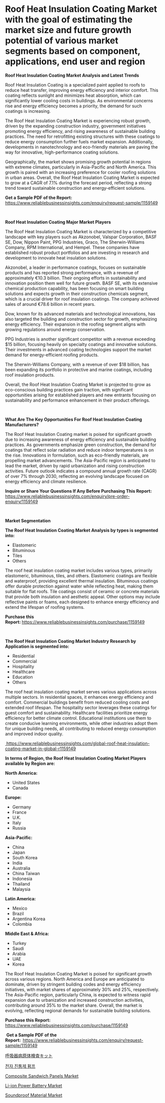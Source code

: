 <p><h1>Roof Heat Insulation Coating Market with the goal of estimating the market size and future growth potential of various market segments based on component, applications, end user and region</h1></p><p><strong>Roof Heat Insulation Coating Market Analysis and Latest Trends</strong></p>
<p><p>Roof Heat Insulation Coating is a specialized paint applied to roofs to reduce heat transfer, improving energy efficiency and interior comfort. This coating reflects sunlight and minimizes heat absorption, which can significantly lower cooling costs in buildings. As environmental concerns rise and energy efficiency becomes a priority, the demand for such coatings is increasing.</p><p>The Roof Heat Insulation Coating Market is experiencing robust growth, driven by the expanding construction industry, government initiatives promoting energy efficiency, and rising awareness of sustainable building practices. The need for retrofitting existing structures with these coatings to reduce energy consumption further fuels market expansion. Additionally, developments in nanotechnology and eco-friendly materials are paving the way for innovative, high-performance coating solutions.</p><p>Geographically, the market shows promising growth potential in regions with extreme climates, particularly in Asia-Pacific and North America. This growth is paired with an increasing preference for cooler roofing solutions in urban areas. Overall, the Roof Heat Insulation Coating Market is expected to grow at a CAGR of 7.1% during the forecast period, reflecting a strong trend toward sustainable construction and energy-efficient solutions.</p></p>
<p><strong>Get a Sample PDF of the Report:&nbsp;</strong> <a href="https://www.reliablebusinessinsights.com/enquiry/request-sample/1159149">https://www.reliablebusinessinsights.com/enquiry/request-sample/1159149</a></p>
<p>&nbsp;</p>
<p><strong>Roof Heat Insulation Coating Major Market Players</strong></p>
<p><p>The Roof Heat Insulation Coating Market is characterized by a competitive landscape with key players such as Akzonobel, Valspar Corporation, BASF SE, Dow, Nippon Paint, PPG Industries, Graco, The Sherwin-Williams Company, RPM International, and Hempel. These companies have established robust product portfolios and are investing in research and development to innovate heat insulation solutions.</p><p>Akzonobel, a leader in performance coatings, focuses on sustainable products and has reported strong performance, with a revenue of approximately €10.3 billion. Their ongoing efforts in sustainability and innovation position them well for future growth. BASF SE, with its extensive chemical production capability, has been focusing on smart building solutions and expects growth in their construction chemicals segment, which is a crucial driver for roof insulation coatings. The company achieved sales of around €78.6 billion in recent years.</p><p>Dow, known for its advanced materials and technological innovations, has also targeted the building and construction sector for growth, emphasizing energy efficiency. Their expansion in the roofing segment aligns with growing regulations around energy conservation.</p><p>PPG Industries is another significant competitor with a revenue exceeding $15 billion, focusing heavily on specialty coatings and innovative solutions. Their investments in advanced coating technologies support the market demand for energy-efficient roofing products. </p><p>The Sherwin-Williams Company, with a revenue of over $18 billion, has been expanding its portfolio in protective and marine coatings, including roof insulation products. </p><p>Overall, the Roof Heat Insulation Coating Market is projected to grow as eco-conscious building practices gain traction, with significant opportunities arising for established players and new entrants focusing on sustainability and performance enhancement in their product offerings.</p></p>
<p>&nbsp;</p>
<p><strong>What Are The Key Opportunities For Roof Heat Insulation Coating Manufacturers?</strong></p>
<p><p>The Roof Heat Insulation Coating market is poised for significant growth due to increasing awareness of energy efficiency and sustainable building practices. As governments emphasize green construction, the demand for coatings that reflect solar radiation and reduce indoor temperatures is on the rise. Innovations in formulation, such as eco-friendly materials, are propelling market advancements. The Asia-Pacific region is anticipated to lead the market, driven by rapid urbanization and rising construction activities. Future outlook indicates a compound annual growth rate (CAGR) of over 7% through 2030, reflecting an evolving landscape focused on energy efficiency and climate resilience.</p></p>
<p><strong>Inquire or Share Your Questions If Any Before Purchasing This Report:</strong> <a href="https://www.reliablebusinessinsights.com/enquiry/pre-order-enquiry/1159149">https://www.reliablebusinessinsights.com/enquiry/pre-order-enquiry/1159149</a></p>
<p>&nbsp;</p>
<p><strong>Market Segmentation</strong></p>
<p><strong>The Roof Heat Insulation Coating Market Analysis by types is segmented into:</strong></p>
<p><ul><li>Elastomeric</li><li>Bituminous</li><li>Tiles</li><li>Others</li></ul></p>
<p><p>The roof heat insulation coating market includes various types, primarily elastomeric, bituminous, tiles, and others. Elastomeric coatings are flexible and waterproof, providing excellent thermal insulation. Bituminous coatings offer durable protection against water while reflecting heat, making them suitable for flat roofs. Tile coatings consist of ceramic or concrete materials that provide both insulation and aesthetic appeal. Other options may include reflective paints or foams, each designed to enhance energy efficiency and extend the lifespan of roofing systems.</p></p>
<p><strong>Purchase this Report:&nbsp;</strong><a href="https://www.reliablebusinessinsights.com/purchase/1159149">https://www.reliablebusinessinsights.com/purchase/1159149</a></p>
<p>&nbsp;</p>
<p><strong>The Roof Heat Insulation Coating Market Industry Research by Application is segmented into:</strong></p>
<p><ul><li>Residential</li><li>Commercial</li><li>Hospitality</li><li>Healthcare</li><li>Education</li><li>Others</li></ul></p>
<p><p>The roof heat insulation coating market serves various applications across multiple sectors. In residential spaces, it enhances energy efficiency and comfort. Commercial buildings benefit from reduced cooling costs and extended roof lifespan. The hospitality sector leverages these coatings for guest comfort and sustainability. Healthcare facilities prioritize energy efficiency for better climate control. Educational institutions use them to create conducive learning environments, while other industries adopt them for unique building needs, all contributing to reduced energy consumption and improved indoor quality.</p></p>
<p><a href="https://www.reliablebusinessinsights.com/global-roof-heat-insulation-coating-market-in-global-r1159149">&nbsp;https://www.reliablebusinessinsights.com/global-roof-heat-insulation-coating-market-in-global-r1159149</a></p>
<p><strong>In terms of Region, the Roof Heat Insulation Coating Market Players available by Region are:</strong></p>
<p>
    <p> <strong> North America: </strong>
        <ul>
            <li>United States</li>
            <li>Canada</li>
        </ul>
        </p> 
    <p> <strong> Europe: </strong>
        <ul>
            <li>Germany</li>
            <li>France</li>
            <li>U.K.</li>
            <li>Italy</li>
            <li>Russia</li>
        </ul>
        </p> 
    <p> <strong> Asia-Pacific: </strong>
        <ul>
            <li>China</li>
            <li>Japan</li>
            <li>South Korea</li>
            <li>India</li>
            <li>Australia</li>
            <li>China Taiwan</li>
            <li>Indonesia</li>
            <li>Thailand</li>
            <li>Malaysia</li>
        </ul>
        </p> 
    <p> <strong> Latin America: </strong>
        <ul>
            <li>Mexico</li>
            <li>Brazil</li>
            <li>Argentina Korea</li>
            <li>Colombia</li>
        </ul>
        </p> 
    <p> <strong> Middle East & Africa: </strong>
        <ul>
            <li>Turkey</li>
            <li>Saudi</li>
            <li>Arabia</li>
            <li>UAE</li>
            <li>Korea</li>
        </ul>
    </p>
    </p>
<p><p>The Roof Heat Insulation Coating Market is poised for significant growth across various regions. North America and Europe are anticipated to dominate, driven by stringent building codes and energy efficiency initiatives, with market shares of approximately 30% and 25%, respectively. The Asia-Pacific region, particularly China, is expected to witness rapid expansion due to urbanization and increased construction activities, contributing around 35% to the market share. Overall, the market is evolving, reflecting regional demands for sustainable building solutions.</p></p>
<p><strong>Purchase this Report: </strong><a href="https://www.reliablebusinessinsights.com/purchase/1159149">https://www.reliablebusinessinsights.com/purchase/1159149</a></p>
<p>&nbsp;<strong>Get a Sample PDF of the Report:&nbsp;&nbsp;</strong><a href="https://www.reliablebusinessinsights.com/enquiry/request-sample/1159149">https://www.reliablebusinessinsights.com/enquiry/request-sample/1159149</a></p>
<p><strong></strong></p>
<p><p><a href="https://medium.com/@aaronanfotrrd89736765/%E5%91%BC%E5%90%B8%E5%99%A8%E7%97%85%E5%8E%9F%E4%BD%93%E6%A4%9C%E6%9F%BB%E3%82%AD%E3%83%83%E3%83%88%E5%B8%82%E5%A0%B4%E3%81%AE%E3%83%88%E3%83%AC%E3%83%B3%E3%83%89-%E7%94%A8%E9%80%94-%E5%9C%B0%E5%9F%9F%E5%B8%82%E5%A0%B4%E3%81%AE%E6%B4%9E%E5%AF%9F%E3%82%92%E8%A3%8F%E4%BB%98%E3%81%91%E3%82%8B%E8%A6%81%E5%9B%A0-2024-2031-53e049213450">呼吸器病原体検査キット</a></p><p><a href="https://medium.com/@cletaturner1964/%EC%84%B8%EA%B3%84-electronic-analgesia-pump-market-%EC%9D%80-2024%EC%97%90%EC%84%9C-2031%EB%A1%9C-%EC%97%B0%ED%8F%89%EA%B7%A0-%EC%A6%9D%EA%B0%80%EC%9C%A8%EC%9D%84-%EB%B3%B4%EC%9D%BC-%EA%B2%83%EC%9C%BC%EB%A1%9C-%EC%98%88%EC%83%81%EB%90%A9%EB%8B%88%EB%8B%A4-6aa1946d4a53">전자 진통제 펌프</a></p><p><a href="https://issuu.com/reportprime-2/docs/composite-sandwich-panels-market-si_83a293479cc0c4">Composite Sandwich Panels Market</a></p><p><a href="https://github.com/kaufmannDavid16/Market-Research-Report-List-1/blob/main/li-ion-power-battery-market.md">Li-ion Power Battery Market</a></p><p><a href="https://www.linkedin.com/pulse/global-soundproof-material-market-share-growth-opportunities-zxxmc?trackingId=pZi1pntLTy2A4sL644tFXg%3D%3D">Soundproof Material Market</a></p></p>